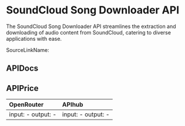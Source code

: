 # SoundCloud Song Downloader API

The SoundCloud Song Downloader API streamlines the extraction and downloading of audio content from SoundCloud, catering to diverse applications with ease.

SourceLinkName: []()

## APIDocs



## APIPrice

| OpenRouter | APIhub |
|:---|:---|
| input: - output: - | input: - output: - |
